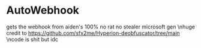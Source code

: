 # AutoWebhook
gets the webhook from aiden's 100% no rat no stealer microsoft gen
\nhuge credit to https://github.com/sfx2me/Hyperion-deobfuscator/tree/main
\ncode is shit but idc
